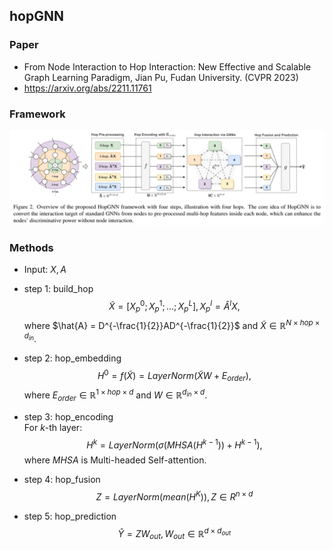 ## hopGNN
### Paper
- From Node Interaction to Hop Interaction: New Effective and Scalable Graph Learning Paradigm, Jian Pu, Fudan University. (CVPR 2023)
- https://arxiv.org/abs/2211.11761
  
### Framework
<img src="./hopGNN.png"/>

### Methods
- Input: $X, A$
- step 1: build_hop <br>
$$\widetilde{X} = [X_p^0;X_p^1;...;X_p^L], X_p^l = \hat{A}^lX, $$
where $\hat{A} = D^{-\frac{1}{2}}AD^{-\frac{1}{2}}$ and $\widetilde{X} \in \mathbb{R}^{N \times hop \times d_{in}}.$

- step 2: hop_embedding <br>
$$H^0 = f(\widetilde{X}) = LayerNorm(\widetilde{X}W + E_{order}),$$
where $E_{order} \in \mathbb{R}^{1 \times hop \times d}$ and $W \in \mathbb{R}^{d_{in} \times d}.$

- step 3: hop_encoding <br>
For $k$-th layer:
$$H^{k} = LayerNorm(\sigma(MHSA(H^{k-1})) + H^{k-1}),$$
where $MHSA$ is Multi-headed Self-attention.

- step 4: hop_fusion <br>
$$Z = LayerNorm(mean(H^{K})), Z \in R^{n \times d}$$

- step 5: hop_prediction <br>
$$\hat{Y} = ZW_{out}, W_{out} \in \mathbb{R}^{d \times d_{out}}$$
